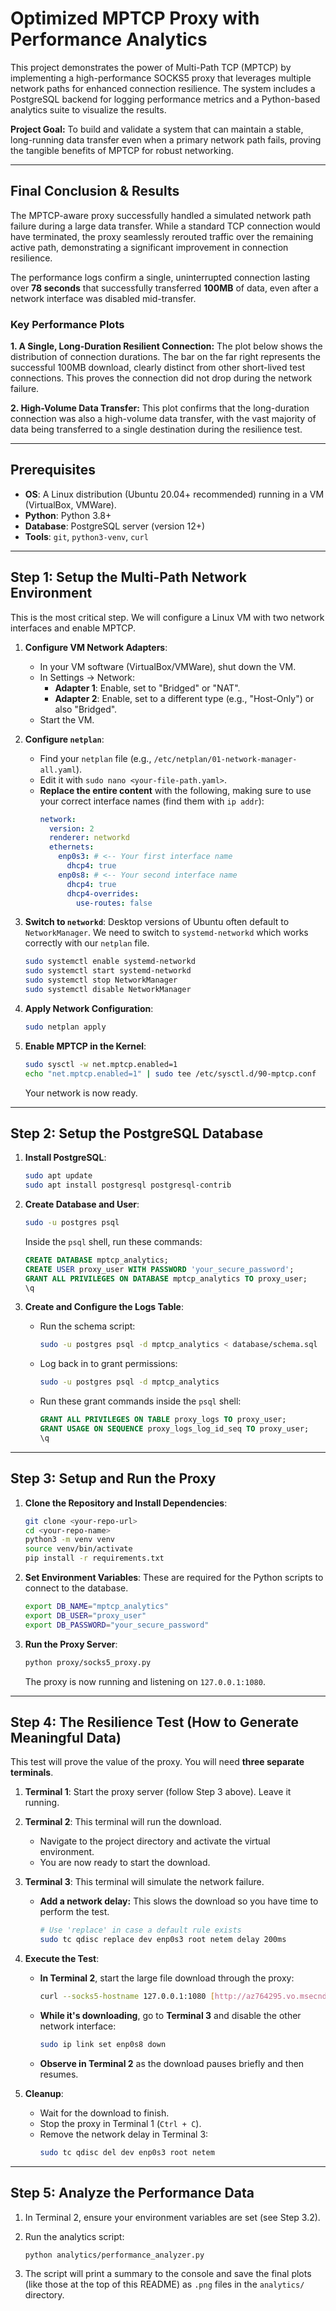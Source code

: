 # Optimized MPTCP Proxy with Performance Analytics

This project demonstrates the power of Multi-Path TCP (MPTCP) by implementing a high-performance SOCKS5 proxy that leverages multiple network paths for enhanced connection resilience. The system includes a PostgreSQL backend for logging performance metrics and a Python-based analytics suite to visualize the results.

**Project Goal:** To build and validate a system that can maintain a stable, long-running data transfer even when a primary network path fails, proving the tangible benefits of MPTCP for robust networking.

---

## Final Conclusion & Results

The MPTCP-aware proxy successfully handled a simulated network path failure during a large data transfer. While a standard TCP connection would have terminated, the proxy seamlessly rerouted traffic over the remaining active path, demonstrating a significant improvement in connection resilience.

The performance logs confirm a single, uninterrupted connection lasting over **78 seconds** that successfully transferred **100MB** of data, even after a network interface was disabled mid-transfer.

### Key Performance Plots

**1. A Single, Long-Duration Resilient Connection:**
The plot below shows the distribution of connection durations. The bar on the far right represents the successful 100MB download, clearly distinct from other short-lived test connections. This proves the connection did not drop during the network failure.

**2. High-Volume Data Transfer:**
This plot confirms that the long-duration connection was also a high-volume data transfer, with the vast majority of data being transferred to a single destination during the resilience test.

---

## Prerequisites

* **OS**: A Linux distribution (Ubuntu 20.04+ recommended) running in a VM (VirtualBox, VMWare).
* **Python**: Python 3.8+
* **Database**: PostgreSQL server (version 12+)
* **Tools**: `git`, `python3-venv`, `curl`

---

## Step 1: Setup the Multi-Path Network Environment

This is the most critical step. We will configure a Linux VM with two network interfaces and enable MPTCP.

1.  **Configure VM Network Adapters**:
    * In your VM software (VirtualBox/VMWare), shut down the VM.
    * In Settings -> Network:
        * **Adapter 1**: Enable, set to "Bridged" or "NAT".
        * **Adapter 2**: Enable, set to a different type (e.g., "Host-Only") or also "Bridged".
    * Start the VM.

2.  **Configure `netplan`**:
    * Find your `netplan` file (e.g., `/etc/netplan/01-network-manager-all.yaml`).
    * Edit it with `sudo nano <your-file-path.yaml>`.
    * **Replace the entire content** with the following, making sure to use your correct interface names (find them with `ip addr`):
        ```yaml
        network:
          version: 2
          renderer: networkd
          ethernets:
            enp0s3: # <-- Your first interface name
              dhcp4: true
            enp0s8: # <-- Your second interface name
              dhcp4: true
              dhcp4-overrides:
                use-routes: false
        ```

3.  **Switch to `networkd`**:
    Desktop versions of Ubuntu often default to `NetworkManager`. We need to switch to `systemd-networkd` which works correctly with our `netplan` file.
    ```bash
    sudo systemctl enable systemd-networkd
    sudo systemctl start systemd-networkd
    sudo systemctl stop NetworkManager
    sudo systemctl disable NetworkManager
    ```

4.  **Apply Network Configuration**:
    ```bash
    sudo netplan apply
    ```

5.  **Enable MPTCP in the Kernel**:
    ```bash
    sudo sysctl -w net.mptcp.enabled=1
    echo "net.mptcp.enabled=1" | sudo tee /etc/sysctl.d/90-mptcp.conf
    ```
    Your network is now ready.

---

## Step 2: Setup the PostgreSQL Database

1.  **Install PostgreSQL**:
    ```bash
    sudo apt update
    sudo apt install postgresql postgresql-contrib
    ```

2.  **Create Database and User**:
    ```bash
    sudo -u postgres psql
    ```
    Inside the `psql` shell, run these commands:
    ```sql
    CREATE DATABASE mptcp_analytics;
    CREATE USER proxy_user WITH PASSWORD 'your_secure_password';
    GRANT ALL PRIVILEGES ON DATABASE mptcp_analytics TO proxy_user;
    \q
    ```

3.  **Create and Configure the Logs Table**:
    * Run the schema script:
        ```bash
        sudo -u postgres psql -d mptcp_analytics < database/schema.sql
        ```
    * Log back in to grant permissions:
        ```bash
        sudo -u postgres psql -d mptcp_analytics
        ```
    * Run these grant commands inside the `psql` shell:
        ```sql
        GRANT ALL PRIVILEGES ON TABLE proxy_logs TO proxy_user;
        GRANT USAGE ON SEQUENCE proxy_logs_log_id_seq TO proxy_user;
        \q
        ```

---

## Step 3: Setup and Run the Proxy

1.  **Clone the Repository and Install Dependencies**:
    ```bash
    git clone <your-repo-url>
    cd <your-repo-name>
    python3 -m venv venv
    source venv/bin/activate
    pip install -r requirements.txt
    ```

2.  **Set Environment Variables**:
    These are required for the Python scripts to connect to the database.
    ```bash
    export DB_NAME="mptcp_analytics"
    export DB_USER="proxy_user"
    export DB_PASSWORD="your_secure_password"
    ```

3.  **Run the Proxy Server**:
    ```bash
    python proxy/socks5_proxy.py
    ```
    The proxy is now running and listening on `127.0.0.1:1080`.

---

## Step 4: The Resilience Test (How to Generate Meaningful Data)

This test will prove the value of the proxy. You will need **three separate terminals**.

1.  **Terminal 1**: Start the proxy server (follow Step 3 above). Leave it running.

2.  **Terminal 2**: This terminal will run the download.
    * Navigate to the project directory and activate the virtual environment.
    * You are now ready to start the download.

3.  **Terminal 3**: This terminal will simulate the network failure.
    * **Add a network delay:** This slows the download so you have time to perform the test.
        ```bash
        # Use 'replace' in case a default rule exists
        sudo tc qdisc replace dev enp0s3 root netem delay 200ms
        ```

4.  **Execute the Test**:
    * **In Terminal 2**, start the large file download through the proxy:
        ```bash
        curl --socks5-hostname 127.0.0.1:1080 [http://az764295.vo.msecnd.net/stable/b3e4e68a0bc097f0ae7907b217c1119af9e03435/vscode-server-linux-x64.tar.gz](http://az764295.vo.msecnd.net/stable/b3e4e68a0bc097f0ae7907b217c1119af9e03435/vscode-server-linux-x64.tar.gz) -o /dev/null
        ```
    * **While it's downloading**, go to **Terminal 3** and disable the other network interface:
        ```bash
        sudo ip link set enp0s8 down
        ```
    * **Observe in Terminal 2** as the download pauses briefly and then resumes.

5.  **Cleanup**:
    * Wait for the download to finish.
    * Stop the proxy in Terminal 1 (`Ctrl + C`).
    * Remove the network delay in Terminal 3:
        ```bash
        sudo tc qdisc del dev enp0s3 root netem
        ```

---

## Step 5: Analyze the Performance Data

1.  In Terminal 2, ensure your environment variables are set (see Step 3.2).

2.  Run the analytics script:
    ```bash
    python analytics/performance_analyzer.py
    ```

3.  The script will print a summary to the console and save the final plots (like those at the top of this README) as `.png` files in the `analytics/` directory.
